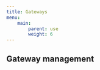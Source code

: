 ```yaml
---
title: Gateways
menu:
    main:
        parent: use
        weight: 6
---
```


## Gateway management
